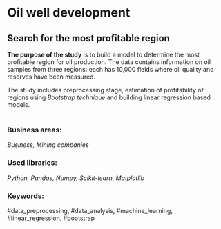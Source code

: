 # 	Oil well development
## Search for the most profitable region

**The  purpose of the study** is to build a model to determine the most profitable region for oil production. The data contains information on oil samples from three regions: each has 10,000 fields where oil quality and reserves have been measured. 

The study includes preprocessing stage, estimation of profitability of regions using *Bootstrap technique* and building linear regression based models. <br><br>

### Business areas:
*Business, Mining companies*

### Used libraries:
*Python, Pandas, Numpy, Scikit-learn, Matplotlib*

### Keywords:
#data_preprocessing, #data_analysis, #machine_learning, #linear_regression, #bootstrap

